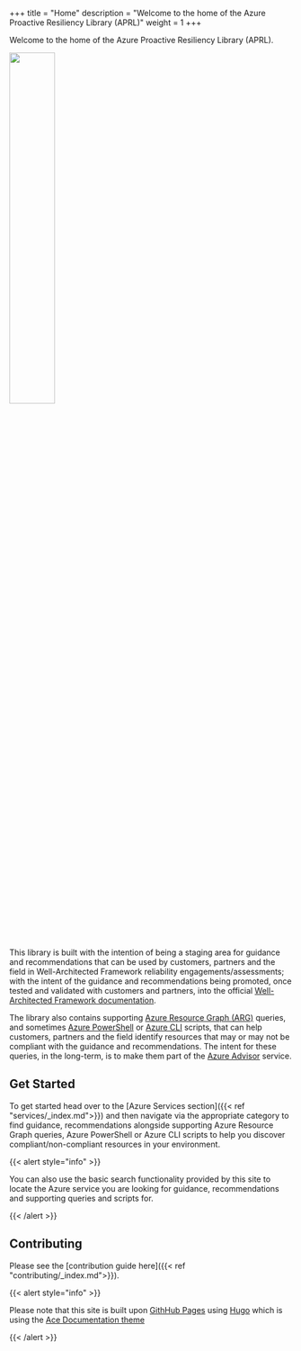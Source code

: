 +++
title = "Home"
description = "Welcome to the home of the Azure Proactive Resiliency Library (APRL)"
weight = 1
+++

Welcome to the home of the Azure Proactive Resiliency Library (APRL).

<img src="/Azure-Proactive-Resiliency-Library/media/img/aprl-white.png" width=40%>
<br><br>

This library is built with the intention of being a staging area for guidance and recommendations that can be used by customers, partners and the field in Well-Architected Framework reliability engagements/assessments; with the intent of the guidance and recommendations being promoted, once tested and validated with customers and partners, into the official [Well-Architected Framework documentation](https://aka.ms/waf).

The library also contains supporting [Azure Resource Graph (ARG)](https://learn.microsoft.com/azure/governance/resource-graph/overview) queries, and sometimes [Azure PowerShell](https://learn.microsoft.com/powershell/azure/what-is-azure-powershell) or [Azure CLI](https://learn.microsoft.com/cli/azure/what-is-azure-cli) scripts, that can help customers, partners and the field identify resources that may or may not be compliant with the guidance and recommendations. The intent for these queries, in the long-term, is to make them part of the [Azure Advisor](https://learn.microsoft.com/azure/advisor/advisor-overview) service.

## Get Started

To get started head over to the [Azure Services section]({{< ref "services/_index.md">}}) and then navigate via the appropriate category to find guidance, recommendations alongside supporting Azure Resource Graph queries, Azure PowerShell or Azure CLI scripts to help you discover compliant/non-compliant resources in your environment.

{{< alert style="info" >}}

You can also use the basic search functionality provided by this site to locate the Azure service you are looking for guidance, recommendations and supporting queries and scripts for.

{{< /alert >}}

## Contributing

Please see the [contribution guide here]({{< ref "contributing/_index.md">}}).

{{< alert style="info" >}}

Please note that this site is built upon [GithHub Pages](https://pages.github.com) using [Hugo](https://gohugo.io/) which is using the [Ace Documentation theme](https://docs.vantage-design.com/ace/)

{{< /alert >}}
